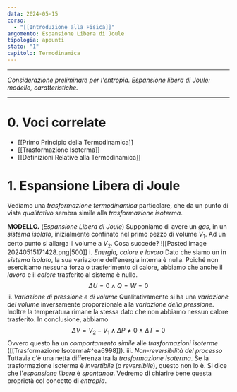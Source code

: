 ```yaml
---
data: 2024-05-15
corso:
  - "[[Introduzione alla Fisica]]"
argomento: Espansione Libera di Joule
tipologia: appunti
stato: "1"
capitolo: Termodinamica
---
```

- - -
*Considerazione preliminare per l'entropia. Espansione libera di Joule: modello, caratteristiche.*
- - -
# 0. Voci correlate
- [[Primo Principio della Termodinamica]]
- [[Trasformazione Isoterma]]
- [[Definizioni Relative alla Termodinamica]]
# 1. Espansione Libera di Joule
Vediamo una *trasformazione termodinamica* particolare, che da un punto di vista *qualitativo* sembra simile alla *trasformazione isoterma*.

**MODELLO.** (*Espansione Libera di Joule*)
Supponiamo di avere un *gas*, in un *sistema isolato*, inizialmente confinato nel primo pezzo di volume $V_1$. Ad un certo punto si allarga il volume a $V_2$. Cosa succede?
![[Pasted image 20240515171428.png|500]]
i. *Energia, calore e lavoro*
Dato che siamo un in *sistema isolato*, la sua variazione dell'energia interna è nulla. Poiché non esercitiamo nessuna forza o trasferimento di calore, abbiamo che anche il *lavoro* e il *calore* trasferito al sistema è nullo.
$$
\Delta U = 0 \land Q=W=0
$$
ii. *Variazione di pressione e di volume*
Qualitativamente si ha una *variazione del volume* inversamente proporzionale alla *variazione della pressione*. Inoltre la temperatura rimane la stessa dato che non abbiamo nessun calore trasferito. In conclusione, abbiamo
$$
\Delta V=V_2-V_1  \land \Delta P \neq 0 \land \Delta T=0
$$
Ovvero questo ha un *comportamento simile* alle *trasformazioni isoterme* ([[Trasformazione Isoterma#^ea6998]]).
iii. *Non-reversibilità del processo*
Tuttavia c'è una netta differenza tra la *trasformazione isoterma*. Se la trasformazione isoterma è *invertibile* (o *reversibile*), questo non lo è. Si dice che l'*espansione libera* è *spontanea*. Vedremo di chiarire bene questa proprietà col concetto di *entropia*.